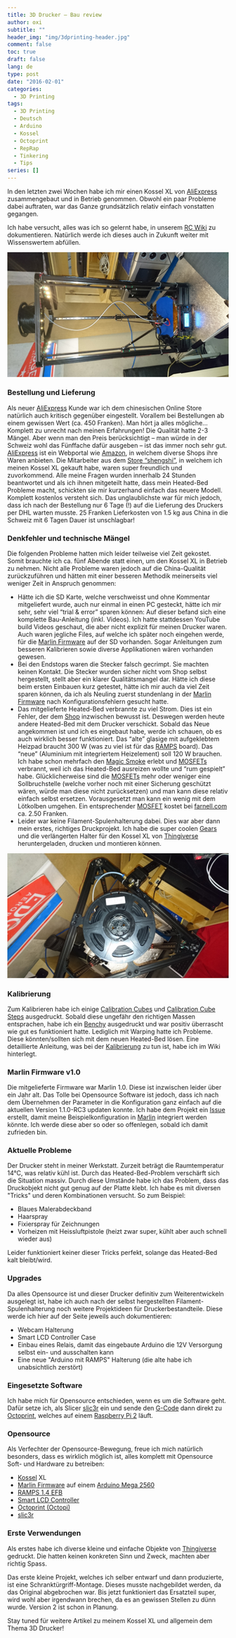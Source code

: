 ```yaml
---
title: 3D Drucker – Bau review
author: oxi
subtitle: ""
header_img: "img/3dprinting-header.jpg"
comment: false
toc: true
draft: false
lang: de
type: post
date: "2016-02-01"
categories:
  - 3D Printing
tags:
  - 3D Printing
  - Deutsch
  - Arduino
  - Kossel
  - Octoprint
  - RepRap
  - Tinkering
  - Tips
series: []
---
```

In den letzten zwei Wochen habe ich mir einen Kossel XL von [AliExpress](http://de.aliexpress.com/wholesale?SearchText=kossel+xl) zusammengebaut und in Betrieb genommen. Obwohl ein paar Probleme dabei auftraten, war das Ganze grundsätzlich relativ einfach vonstatten gegangen.

Ich habe versucht, alles was ich so gelernt habe, in unserem [RC Wiki](https://rc.oxi.ch/index.php/Kategorie:3D_Drucker) zu dokumentieren. Natürlich werde ich dieses auch in Zukunft weiter mit Wissenswertem abfüllen.

![Kossel XL Gesammtansicht](img/DSC_0005.jpg)

### Bestellung und Lieferung

Als neuer [AliExpress](http://de.aliexpress.com/wholesale?SearchText=kossel+xl) Kunde war ich dem chinesischen Online Store natürlich auch kritisch gegenüber eingestellt. Vorallem bei Bestellungen ab einem gewissen Wert (ca. 450 Franken). Man hört ja alles mögliche… Komplett zu unrecht nach meinen Erfahrungen! Die Qualität hatte 2-3 Mängel. Aber wenn man den Preis berücksichtigt – man würde in der Schweiz wohl das Fünffache dafür ausgeben – ist das immer noch sehr gut. [AliExpress](http://de.aliexpress.com/wholesale?SearchText=kossel+xl) ist ein Webportal wie [Amazon](https://www.amazon.de), in welchem diverse Shops ihre Waren anbieten. Die Mitarbeiter aus dem [Store “shengshi”](http://de.aliexpress.com/store/1800400), in welchem ich meinen Kossel XL gekauft habe, waren super freundlich und zuvorkommend. Alle meine Fragen wurden innerhalb 24 Stunden beantwortet und als ich ihnen mitgeteilt hatte, dass mein Heated-Bed Probleme macht, schickten sie mir kurzerhand einfach das neuere Modell. Komplett kostenlos versteht sich. Das unglaublichste war für mich jedoch, dass ich nach der Bestellung nur 6 Tage (!) auf die Lieferung des Druckers per DHL warten musste. 25 Franken Lieferkosten von 1.5 kg aus China in die Schweiz mit 6 Tagen Dauer ist unschlagbar!
### Denkfehler und technische Mängel

Die folgenden Probleme hatten mich leider teilweise viel Zeit gekostet. Somit brauchte ich ca. fünf Abende statt einen, um den Kossel XL in Betrieb zu nehmen. Nicht alle Probleme waren jedoch auf die China-Qualität zurückzuführen und hätten mit einer besseren Methodik meinerseits viel weniger Zeit in Anspruch genommen:

* Hätte ich die SD Karte, welche verschweisst und ohne Kommentar mitgeliefert wurde, auch nur einmal in einen PC gesteckt, hätte ich mir sehr, sehr viel “trial & error” sparen können: Auf dieser befand sich eine komplette Bau-Anleitung (inkl. Videos). Ich hatte stattdessen YouTube build Videos geschaut, die aber nicht explizit für meinen Drucker waren. Auch waren jegliche Files, auf welche ich später noch eingehen werde, für die [Marlin Firmware](https://github.com/MarlinFirmware/Marlin) auf der SD vorhanden. Sogar Anleitungen zum besseren Kalibrieren sowie diverse Applikationen wären vorhanden gewesen.
* Bei den Endstops waren die Stecker falsch gecrimpt. Sie machten keinen Kontakt. Die Stecker wurden sicher nicht vom Shop selbst hergestellt, stellt aber ein klarer Qualitätsmangel dar. Hätte ich diese beim ersten Einbauen kurz getestet, hätte ich mir auch da viel Zeit sparen können, da ich als Neuling zuerst stundenlang in der [Marlin Firmware](https://github.com/MarlinFirmware/Marlin) nach Konfigurationsfehlern gesucht hatte.
* Das mitgelieferte Heated-Bed verbrannte zu viel Strom. Dies ist ein Fehler, der dem [Shop](http://de.aliexpress.com/store/1800400) inzwischen bewusst ist. Deswegen werden heute andere Heated-Bed mit dem Drucker verschickt. Sobald das Neue angekommen ist und ich es eingebaut habe, werde ich schauen, ob es auch wirklich besser funktioniert. Das “alte” glasige mit aufgeklebtem Heizpad braucht 300 W (was zu viel ist für das [RAMPS](http://reprap.org/wiki/RAMPS_1.4) board). Das “neue” (Aluminium mit integriertem Heizelement) soll 120 W brauchen. Ich habe schon mehrfach den [Magic Smoke](https://de.wikipedia.org/wiki/Magic_Smoke) erlebt und [MOSFETs](https://de.wikipedia.org/wiki/Metall-Oxid-Halbleiter-Feldeffekttransistor) verbrannt, weil ich das Heated-Bed ausreizen wollte und “rum gespielt” habe. Glücklicherweise sind die [MOSFETs](https://de.wikipedia.org/wiki/Metall-Oxid-Halbleiter-Feldeffekttransistor) mehr oder weniger eine Sollbruchstelle (welche vorher noch mit einer Sicherung geschützt wären, würde man diese nicht zurücksetzen) und man kann diese relativ einfach selbst ersetzen. Vorausgesetzt man kann ein wenig mit dem Lötkolben umgehen. Ein entsprechender [MOSFET](https://de.wikipedia.org/wiki/Metall-Oxid-Halbleiter-Feldeffekttransistor) kostet bei [farnell.com](http://farnell.com/) ca. 2.50 Franken.
* Leider war keine Filament-Spulenhalterung dabei. Dies war aber dann mein erstes, richtiges Druckprojekt. Ich habe die super coolen [Gears](http://www.thingiverse.com/thing:454808) und die verlängerten Halter für den Kossel XL von [Thingiverse](https://www.thingiverse.com) heruntergeladen, drucken und montieren können.

![Kossel XL Filament Spule](img/DSC_0015.jpg)

### Kalibrierung

Zum Kalibrieren habe ich einige [Calibration Cubes](http://www.thingiverse.com/thing:170922) und [Calibration Cube Steps](http://www.thingiverse.com/thing:24238) ausgedruckt. Sobald diese ungefähr den richtigen Massen entsprachen, habe ich ein [Benchy](http://www.thingiverse.com/thing:763622) ausgedruckt und war positiv überrascht wie gut es funktioniert hatte. Lediglich mit Warping hatte ich Probleme. Diese könnten/sollten sich mit dem neuen Heated-Bed lösen. Eine detaillierte Anleitung, was bei der [Kalibrierung](https://rc.oxi.ch/index.php/G-Code#Tips_und_Tricks) zu tun ist, habe ich im Wiki hinterlegt.

### Marlin Firmware v1.0

Die mitgelieferte Firmware war Marlin 1.0. Diese ist inzwischen leider über ein Jahr alt. Das Tolle bei Opensource Software ist jedoch, dass ich nach dem Übernehmen der Parameter in die Konfiguration ganz einfach auf die aktuellen Version 1.1.0-RC3 updaten konnte. Ich habe dem Projekt ein [Issue](https://github.com/MarlinFirmware/Marlin/issues/2932) erstellt, damit meine Beispielkonfiguration in [Marlin](https://github.com/MarlinFirmware/Marlin) integriert werden könnte. Ich werde diese aber so oder so offenlegen, sobald ich damit zufrieden bin.

### Aktuelle Probleme

Der Drucker steht in meiner Werkstatt. Zurzeit beträgt die Raumtemperatur 14°C, was relativ kühl ist. Durch das Heated-Bed-Problem verschärft sich die Situation massiv. Durch diese Umstände habe ich das Problem, dass das Druckobjekt nicht gut genug auf der Platte klebt. Ich habe es mit diversen "Tricks" und deren Kombinationen versucht. So zum Beispiel:

* Blaues Malerabdeckband
* Haarspray
* Fixierspray für Zeichnungen
* Vorheizen mit Heissluftpistole (heizt zwar super, kühlt aber auch schnell wieder aus)

Leider funktioniert keiner dieser Tricks perfekt, solange das Heated-Bed kalt bleibt/wird.

### Upgrades

Da alles Opensource ist und dieser Drucker definitiv zum Weiterentwickeln ausgelegt ist, habe ich auch nach der selbst hergestellten Filament-Spulenhalterung noch weitere Projektideen für Druckerbestandteile. Diese werde ich hier auf der Seite jeweils auch dokumentieren:

* Webcam Halterung
* Smart LCD Controller Case
* Einbau eines Relais, damit das eingebaute Arduino die 12V Versorgung selbst ein- und ausschalten kann
* Eine neue "Arduino mit RAMPS" Halterung (die alte habe ich unabsichtlich zerstört)

### Eingesetzte Software

Ich habe mich für Opensource entschieden, wenn es um die Software geht. Dafür setze ich, als Slicer [slic3r](http://slic3r.org/) ein und sende den [G-Code](https://rc.oxi.ch/index.php/G-Code) dann direkt zu [Octoprint](http://octoprint.org/), welches auf einem [Raspberry Pi 2](https://www.raspberrypi.org/) läuft.

### Opensource

Als Verfechter der Opensource-Bewegung, freue ich mich natürlich besonders, dass es wirklich möglich ist, alles komplett mit Opensource Soft- und Hardware zu betreiben:

* [Kossel](http://reprap.org/wiki/Kossel) XL
* [Marlin Firmware](https://github.com/MarlinFirmware/Marlin) auf einem [Arduino Mega 2560](https://www.arduino.cc/)
* [RAMPS 1.4 EFB](http://reprap.org/wiki/RAMPS_1.4)
* [Smart LCD Controller](http://reprap.org/wiki/RepRapDiscount_Smart_Controller)
* [Octoprint (Octopi)](http://octoprint.org/download/)
* [slic3r](http://slic3r.org/)

### Erste Verwendungen

Als erstes habe ich diverse kleine und einfache Objekte von [Thingiverse](https://www.thingiverse.com) gedruckt. Die hatten keinen konkreten Sinn und Zweck, machten aber richtig Spass.

Das erste kleine Projekt, welches ich selber entwarf und dann produzierte, ist eine Schranktürgriff-Montage. Dieses musste nachgebildet werden, da das Original abgebrochen war. Bis jetzt funktioniert das Ersatzteil super, wird wohl aber irgendwann brechen, da es an gewissen Stellen zu dünn wurde. Version 2 ist schon in Planung.

Stay tuned für weitere Artikel zu meinem Kossel XL und allgemein dem Thema 3D Drucker!
